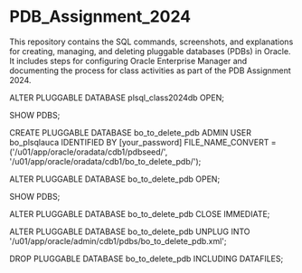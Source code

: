 # PDB_Assignment_2024
This repository contains the SQL commands, screenshots, and explanations for creating, managing, and deleting pluggable databases (PDBs) in Oracle. It includes steps for configuring Oracle Enterprise Manager and documenting the process for class activities as part of the PDB Assignment 2024.



ALTER PLUGGABLE DATABASE plsql_class2024db OPEN;


SHOW PDBS;


CREATE PLUGGABLE DATABASE bo_to_delete_pdb 
ADMIN USER bo_plsqlauca IDENTIFIED BY [your_password] 
FILE_NAME_CONVERT = ('/u01/app/oracle/oradata/cdb1/pdbseed/', '/u01/app/oracle/oradata/cdb1/bo_to_delete_pdb/');


ALTER PLUGGABLE DATABASE bo_to_delete_pdb OPEN;

SHOW PDBS;


ALTER PLUGGABLE DATABASE bo_to_delete_pdb CLOSE IMMEDIATE;


ALTER PLUGGABLE DATABASE bo_to_delete_pdb UNPLUG INTO '/u01/app/oracle/admin/cdb1/pdbs/bo_to_delete_pdb.xml';


DROP PLUGGABLE DATABASE bo_to_delete_pdb INCLUDING DATAFILES;
